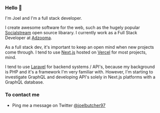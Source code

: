### Hello 👋

I'm Joel and I'm a full stack developer.

I create awesome software for the web, such as the hugely popular [Socialstream](https://github.com/joelbutcher/socialstream) open source libarary. I currently work as a Full Stack Developer at [Adzooma](https://adzooma.com).

As a full stack dev, it's important to keep an open mind when new projects come through. I tend to use [Next.js](https://nextjs.org) hosted on [Vercel](https://vercel.com) for most projects, mind.

I tend to use [Laravel](https://laravel.com) for backend systems / API's, because my background is PHP and it's a framework I'm very familiar with. However, I'm starting to investigate GraphQL and developing API's solely in Next.js platforms with a GraphQL database.

### To contact me
- Ping me a message on Twitter [@joelbutcher97](http://twitter.com/joelbutcher97)
